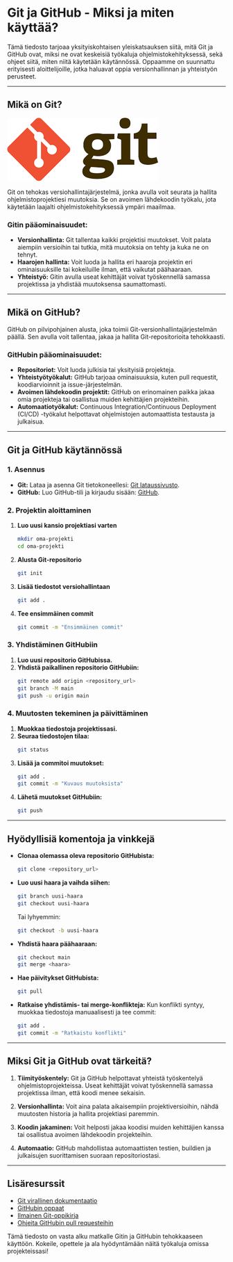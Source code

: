 # Git ja GitHub - Miksi ja miten käyttää?

Tämä tiedosto tarjoaa yksityiskohtaisen yleiskatsauksen siitä, mitä Git ja GitHub ovat, miksi ne ovat keskeisiä työkaluja ohjelmistokehityksessä, sekä ohjeet siitä, miten niitä käytetään käytännössä. Oppaamme on suunnattu erityisesti aloittelijoille, jotka haluavat oppia versionhallinnan ja yhteistyön perusteet.

---

## **Mikä on Git?**
![Uusi kuva](./Git.png)

Git on tehokas versiohallintajärjestelmä, jonka avulla voit seurata ja hallita ohjelmistoprojektiesi muutoksia. Se on avoimen lähdekoodin työkalu, jota käytetään laajalti ohjelmistokehityksessä ympäri maailmaa.

### **Gitin pääominaisuudet:**
- **Versionhallinta:** Git tallentaa kaikki projektisi muutokset. Voit palata aiempiin versioihin tai tutkia, mitä muutoksia on tehty ja kuka ne on tehnyt.
- **Haarojen hallinta:** Voit luoda ja hallita eri haaroja projektin eri ominaisuuksille tai kokeiluille ilman, että vaikutat päähaaraan.
- **Yhteistyö:** Gitin avulla useat kehittäjät voivat työskennellä samassa projektissa ja yhdistää muutoksensa saumattomasti.

---

## **Mikä on GitHub?**

GitHub on pilvipohjainen alusta, joka toimii Git-versionhallintajärjestelmän päällä. Sen avulla voit tallentaa, jakaa ja hallita Git-repositorioita tehokkaasti.

### **GitHubin pääominaisuudet:**
- **Repositoriot:** Voit luoda julkisia tai yksityisiä projekteja.
- **Yhteistyötyökalut:** GitHub tarjoaa ominaisuuksia, kuten pull requestit, koodiarvioinnit ja issue-järjestelmän.
- **Avoimen lähdekoodin projektit:** GitHub on erinomainen paikka jakaa omia projekteja tai osallistua muiden kehittäjien projekteihin.
- **Automaatiotyökalut:** Continuous Integration/Continuous Deployment (CI/CD) -työkalut helpottavat ohjelmistojen automaattista testausta ja julkaisua.

---

## **Git ja GitHub käytännössä**

### 1. **Asennus**
- **Git:** Lataa ja asenna Git tietokoneellesi: [Git lataussivusto](https://git-scm.com/).
- **GitHub:** Luo GitHub-tili ja kirjaudu sisään: [GitHub](https://github.com/).

### 2. **Projektin aloittaminen**
1. **Luo uusi kansio projektiasi varten**
   ```bash
   mkdir oma-projekti
   cd oma-projekti
   ```
2. **Alusta Git-repositorio**
   ```bash
   git init
   ```
3. **Lisää tiedostot versiohallintaan**
   ```bash
   git add .
   ```
4. **Tee ensimmäinen commit**
   ```bash
   git commit -m "Ensimmäinen commit"
   ```

### 3. **Yhdistäminen GitHubiin**
1. **Luo uusi repositorio GitHubissa.**
2. **Yhdistä paikallinen repositorio GitHubiin:**
   ```bash
   git remote add origin <repository_url>
   git branch -M main
   git push -u origin main
   ```

### 4. **Muutosten tekeminen ja päivittäminen**
1. **Muokkaa tiedostoja projektissasi.**
2. **Seuraa tiedostojen tilaa:**
   ```bash
   git status
   ```
3. **Lisää ja commitoi muutokset:**
   ```bash
   git add .
   git commit -m "Kuvaus muutoksista"
   ```
4. **Lähetä muutokset GitHubiin:**
   ```bash
   git push
   ```

---

## **Hyödyllisiä komentoja ja vinkkejä**

- **Clonaa olemassa oleva repositorio GitHubista:**
  ```bash
  git clone <repository_url>
  ```
- **Luo uusi haara ja vaihda siihen:**
  ```bash
  git branch uusi-haara
  git checkout uusi-haara
  ```
  Tai lyhyemmin:
  ```bash
  git checkout -b uusi-haara
  ```
- **Yhdistä haara päähaaraan:**
  ```bash
  git checkout main
  git merge <haara>
  ```
- **Hae päivitykset GitHubista:**
  ```bash
  git pull
  ```
- **Ratkaise yhdistämis- tai merge-konflikteja:**
  Kun konflikti syntyy, muokkaa tiedostoja manuaalisesti ja tee commit:
  ```bash
  git add .
  git commit -m "Ratkaistu konflikti"
  ```

---

## **Miksi Git ja GitHub ovat tärkeitä?**

1. **Tiimityöskentely:** Git ja GitHub helpottavat yhteistä työskentelyä ohjelmistoprojekteissa. Useat kehittäjät voivat työskennellä samassa projektissa ilman, että koodi menee sekaisin.

2. **Versionhallinta:** Voit aina palata aikaisempiin projektiversioihin, nähdä muutosten historia ja hallita projektiasi paremmin.

3. **Koodin jakaminen:** Voit helposti jakaa koodisi muiden kehittäjien kanssa tai osallistua avoimen lähdekoodin projekteihin.

4. **Automaatio:** GitHub mahdollistaa automaattisten testien, buildien ja julkaisujen suorittamisen suoraan repositoriostasi.

---

## **Lisäresurssit**

- [Git virallinen dokumentaatio](https://git-scm.com/doc)
- [GitHubin oppaat](https://docs.github.com/)
- [Ilmainen Git-oppikirja](https://git-scm.com/book/fi/v2)
- [Ohjeita GitHubin pull requesteihin](https://docs.github.com/en/pull-requests/)

Tämä tiedosto on vasta alku matkalle Gitin ja GitHubin tehokkaaseen käyttöön. Kokeile, opettele ja ala hyödyntämään näitä työkaluja omissa projekteissasi!

